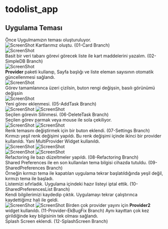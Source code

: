# todolist_app

## Uygulama Teması
Önce Uygulmamızın teması oluşturuluyor.\
![ScreenShot](screen_shots/img-01.png)
Kartlarımız oluştu. (01-Card Branch)\
![ScreenShot](screen_shots/img-02.png)\
Basit bir veri tabanı görevi görecek liste ile kart maddelerini yazalım. (02-SimpleDB Branch)\
![ScreenShot](screen_shots/img-03.png)\
**Provider** paketi kullanıp, Sayfa başlığı ve liste eleman sayısının otomatik güncellenmesi sağlandı.\
![ScreenShot](screen_shots/img-04.png)\
Görev tamamlanınca üzeri çizilsin, buton rengi değişsin, basılı görünümü değişsin\
![ScreenShot](screen_shots/img-05.png)\
Yeni görev eklenmesi. (05-AddTask Branch)\
![ScreenShot](screen_shots/img-06.png)
![ScreenShot](screen_shots/img-07.png)\
Seçilen görevin Silinmesi. (06-DeleteTask Branch)\
Seçilen görev parmak veya mouse ile sola çekiliyor.\
![ScreenShot](screen_shots/img-08.png)
![ScreenShot](screen_shots/img-09.png)\
Renk temasını değiştirmek için bir buton eklendi. (07-Settings Branch)\
Kırmızı yeşil renk değişimi yapıldı. Bu renk değişimi içinde ikinci bir provider kullanıldı. Yani MultiProvider Widget kullanıldı.\
![ScreenShot](screen_shots/img-10.png)
![ScreenShot](screen_shots/img-11.png)\
![ScreenShot](screen_shots/img-12.png)
![ScreenShot](screen_shots/img-13.png)\
Refactoring ile bazı düzeltmeler yapıldı. (08-Refactoring Branch)\
Shared Preferences ile en son kullanılan tema bilgisi cihazda tutuldu.
(09-SharedPreferences Branch)<BR>
Örneğin kırmızı tema ile kapatılan uygulama tekrar başlatıldığında yeşil
değil, kırmızı tema ile başladı.<BR>
Listemizi sıfırladık. Uygulama içindeki hazır listeyi iptal ettik. (10-SharedPreferencesList Branch)<BR>
Kendi bilgilerimizi kaydedip çıktık. Uygulamayı tekrar çalıştırınca kaydettiğimz hali ile geldi. <BR>
![ScreenShot](screen_shots/img-14.png)
![ScreenShot](screen_shots/img-15.png)
Birden çok provider yayını için **Provider2** widget kullanıldı. (11-Provider-EkBugFix Branch)
Aynı kayıttan çok kez girildiğinde key bilgisinin tek olması sağlandı.<BR>
Splash Screen eklendi. (12-SplashScreen Branch)
